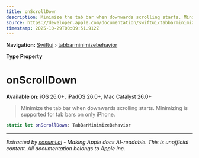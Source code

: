 ```yaml
---
title: onScrollDown
description: Minimize the tab bar when downwards scrolling starts. Minimizing is supported for tab bars on only iPhone.
source: https://developer.apple.com/documentation/swiftui/tabbarminimizebehavior/onscrolldown
timestamp: 2025-10-29T00:09:51.912Z
---
```


**Navigation:** [Swiftui](/documentation/swiftui) › [tabbarminimizebehavior](/documentation/swiftui/tabbarminimizebehavior)

**Type Property**

# onScrollDown

**Available on:** iOS 26.0+, iPadOS 26.0+, Mac Catalyst 26.0+

> Minimize the tab bar when downwards scrolling starts. Minimizing is supported for tab bars on only iPhone.

```swift
static let onScrollDown: TabBarMinimizeBehavior
```

---

*Extracted by [sosumi.ai](https://sosumi.ai) - Making Apple docs AI-readable.*
*This is unofficial content. All documentation belongs to Apple Inc.*
